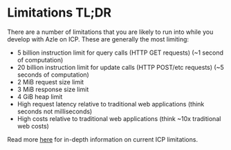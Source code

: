 # Limitations TL;DR

There are a number of limitations that you are likely to run into while you develop with Azle on ICP. These are generally the most limiting:

-   5 billion instruction limit for query calls (HTTP GET requests) (~1 second of computation)
-   20 billion instruction limit for update calls (HTTP POST/etc requests) (~5 seconds of computation)
-   2 MiB request size limit
-   3 MiB response size limit
-   4 GiB heap limit
-   High request latency relative to traditional web applications (think seconds not milliseconds)
-   High costs relative to traditional web applications (think ~10x traditional web costs)

Read more [here](https://internetcomputer.org/docs/current/developer-docs/smart-contracts/maintain/resource-limits) for in-depth information on current ICP limitations.

<!-- # Limitations

Keep in mind that this is not an exhaustive collection of the limitations of Azle or [ICP](https://internetcomputer.org/).

Let's discuss some important limitations of Azle and ICP that you are likely to run into. This is chapter is currently a work-in-progress:

-   `/api` can't be used locally
-   instruction limit (5 billion)
-   Message size limit (2 MiB request, 3 MiB response)
-   heap limit (4 GiB)
-   http outcalls request and response size, latency, and expense
-   1_000 update calls per sec
-   30_000 query calls per sec
-   stable memory limit (96 GiB)
-   no chunked http responses
-   Wasm binary limits (~10 MiB code section, ~90 MiB data section) -->
